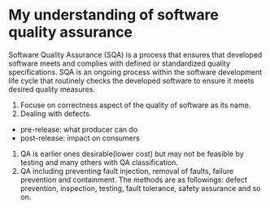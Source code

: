 #  My understanding of software quality assurance

Software Quality Assurance (SQA) is a process that ensures that developed software meets and complies with defined or standardized quality specifications. SQA is an ongoing process within the software development life cycle that routinely checks the developed software to ensure it meets desired quality measures.

1. Focuse on correctness aspect of the quality of software as its name.
1. Dealing with defects.
  - pre-release: what producer can do
  -  post-release: impact on consumers
1. QA is earlier ones desirable(lower cost) but may not be feasible by testing and many others with QA classification.
1. QA including preventing fault injection, removal of faults, failure prevention and containment. The methods are as followings: defect prevention, inspection, testing, fault tolerance, safety assurance and so on.